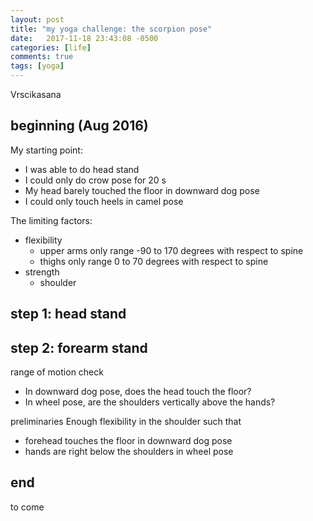 ```yaml
---
layout: post
title: "my yoga challenge: the scorpion pose"
date:   2017-11-18 23:43:08 -0500
categories: [life]
comments: true
tags: [yoga]
---
```


Vrscikasana

## beginning (Aug 2016)

My starting point:
* I was able to do head stand
* I could only do crow pose for 20 s 
* My head barely touched the floor in downward dog pose 
* I could only touch heels in camel pose

The limiting factors:
* flexibility 
    * upper arms only range -90 to 170 degrees with respect to spine
    * thighs only range 0 to 70 degrees with respect to spine
* strength
    * shoulder 


## step 1: head stand

## step 2: forearm stand

range of motion check 

* In downward dog pose, does the head touch the floor?
* In wheel pose, are the shoulders vertically above the hands?

preliminaries Enough flexibility in the shoulder such that 

* forehead touches the floor in downward dog pose
* hands are right below the shoulders in wheel pose

## end

to come

